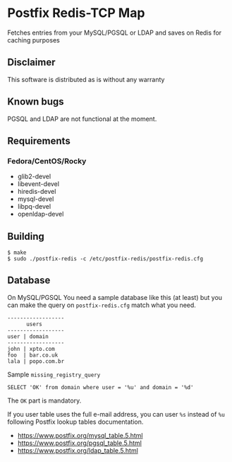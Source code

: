 # Postfix Redis-TCP Map

Fetches entries from your MySQL/PGSQL or LDAP and saves on Redis for caching
purposes

## Disclaimer
This software is distributed as is without any warranty

## Known bugs

PGSQL and LDAP are not functional at the moment.

## Requirements

### Fedora/CentOS/Rocky
- glib2-devel
- libevent-devel
- hiredis-devel
- mysql-devel
- libpq-devel
- openldap-devel

## Building
```
$ make
$ sudo ./postfix-redis -c /etc/postfix-redis/postfix-redis.cfg
```

## Database

On MySQL/PGSQL
You need a sample database like this (at least) but you can make the query on 
`postfix-redis.cfg` match what you need.

``` 
------------------
      users
------------------
user | domain
------------------
john | xpto.com
foo  | bar.co.uk
lala | popo.com.br
```
Sample `missing_registry_query`

```
SELECT 'OK' from domain where user = '%u' and domain = '%d'
```
The `OK` part is mandatory.

If you user table uses the full e-mail address, you can user `%s` instead of `%u`
following Postfix lookup tables documentation. 

- https://www.postfix.org/mysql_table.5.html
- https://www.postfix.org/pgsql_table.5.html
- https://www.postfix.org/ldap_table.5.html
